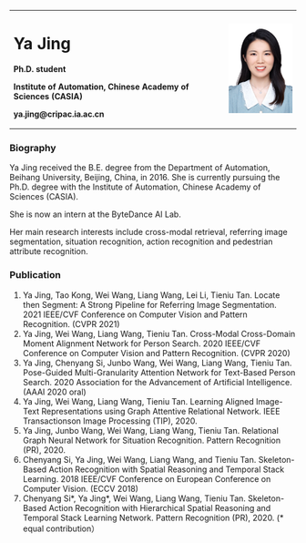 <table border="0">
  <tr>
    <td width="75%">
      <h1>Ya Jing</h1>
      <p><b>Ph.D. student</b></p>
      <p><b>Institute of Automation, Chinese Academy of Sciences (CASIA)</b></p>
      <p><b>ya.jing@cripac.ia.ac.cn</b></p>
    </td>
    <td width="25%">
      <img src="WechatIMG398.jpeg" width="100%">
    </td>
  </tr>
</table>  

### Biography
Ya Jing received the B.E. degree from the Department of Automation, Beihang University, Beijing, China, in 2016. She is currently pursuing the Ph.D. degree with the Institute of Automation, Chinese Academy of Sciences (CASIA). 

She is now an intern at the ByteDance AI Lab.

Her main research interests include cross-modal retrieval, referring image segmentation, situation recognition, action recognition and pedestrian attribute recognition. 

### Publication
1. Ya Jing, Tao Kong, Wei Wang, Liang Wang, Lei Li, Tieniu Tan. Locate then Segment: A Strong Pipeline for Referring Image Segmentation. 2021 IEEE/CVF Conference on Computer Vision and Pattern Recognition. (CVPR 2021)
2. Ya Jing, Wei Wang, Liang Wang, Tieniu Tan. Cross-Modal Cross-Domain Moment Alignment Network for Person Search. 2020 IEEE/CVF Conference on Computer Vision and Pattern Recognition. (CVPR 2020)
3. Ya Jing, Chenyang Si, Junbo Wang, Wei Wang, Liang Wang, Tieniu Tan. Pose-Guided Multi-Granularity Attention Network for Text-Based Person Search. 2020 Association for the Advancement of Artificial Intelligence. (AAAI 2020 oral)
4. Ya Jing, Wei Wang, Liang Wang, Tieniu Tan. Learning Aligned Image-Text Representations using Graph Attentive Relational Network. IEEE Transactionson Image Processing (TIP), 2020. 
5. Ya Jing, Junbo Wang, Wei Wang, Liang Wang, Tieniu Tan. Relational Graph Neural Network for Situation Recognition. Pattern Recognition (PR), 2020.
6. Chenyang Si, Ya Jing, Wei Wang, Liang Wang, and Tieniu Tan. Skeleton-Based Action Recognition with Spatial Reasoning and Temporal Stack Learning. 2018 IEEE/CVF Conference on European Conference on Computer Vision. (ECCV 2018)
7. Chenyang Si*, Ya Jing*, Wei Wang, Liang Wang, Tieniu Tan. Skeleton-Based Action Recognition with Hierarchical Spatial Reasoning and Temporal Stack Learning Network. Pattern Recognition (PR), 2020. (* equal contribution）
